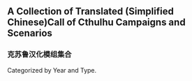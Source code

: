 ## A Collection of Translated (Simplified Chinese)Call of Cthulhu Campaigns and Scenarios
### 克苏鲁汉化模组集合
Categorized by Year and Type.

